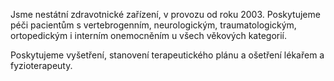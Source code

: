 Jsme nestátní zdravotnické zařízení, v provozu od roku 2003. Poskytujeme péči pacientům s vertebrogenním, neurologickým, traumatologickým, ortopedickým i interním onemocněním u všech věkových kategorií.

Poskytujeme vyšetření, stanovení terapeutického plánu a ošetření lékařem a fyzioterapeuty.
